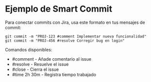 # Ejemplo de Smart Commit

Para conectar commits con Jira, usa este formato en tus mensajes de commit:

```
git commit -m "PROJ-123 #comment Implementar nueva funcionalidad"
git commit -m "PROJ-456 #resolve Corregir bug en login"
```

Comandos disponibles:
- #comment - Añade comentario al issue
- #resolve - Resuelve el issue  
- #close - Cierra el issue
- #time 2h 30m - Registra tiempo trabajado

